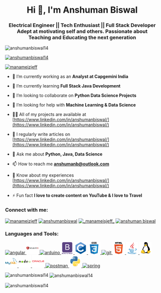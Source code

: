 <h1 align="center">Hi 👋, I'm Anshuman Biswal</h1>
<h3 align="center">Electrical Engineer || Tech Enthusiast || Full Stack Developer Adept at motivating self and others. Passionate about Teaching and Educating the next generation</h3>

<p align="left"> <img src="https://komarev.com/ghpvc/?username=anshumanbiswal14&label=Profile%20views&color=0e75b6&style=flat" alt="anshumanbiswal14" /> </p>

<p align="left"> <a href="https://github.com/ryo-ma/github-profile-trophy"><img src="https://github-profile-trophy.vercel.app/?username=anshumanbiswal14" alt="anshumanbiswal14" /></a> </p>

<p align="left"> <a href="https://twitter.com/manameizjeff" target="blank"><img src="https://img.shields.io/twitter/follow/manameizjeff?logo=twitter&style=for-the-badge" alt="manameizjeff" /></a> </p>

- 🔭 I’m currently working as an **Analyst at Capgemini India**

- 🌱 I’m currently learning **Full Stack Java Development**

- 👯 I’m looking to collaborate on **Python Data Science Projects**

- 🤝 I’m looking for help with **Machine Learning & Data Science**

- 👨‍💻 All of my projects are available at [https://www.linkedin.com/in/anshumanbiswal/](https://www.linkedin.com/in/anshumanbiswal/)

- 📝 I regularly write articles on [https://www.linkedin.com/in/anshumanbiswal/](https://www.linkedin.com/in/anshumanbiswal/)

- 💬 Ask me about **Python, Java, Data Science**

- 📫 How to reach me **anshumanb@outlook.com**

- 📄 Know about my experiences [https://www.linkedin.com/in/anshumanbiswal/](https://www.linkedin.com/in/anshumanbiswal/)

- ⚡ Fun fact **I love to create content on YouTube & I love to Travel**

<h3 align="left">Connect with me:</h3>
<p align="left">
<a href="https://twitter.com/manameizjeff" target="blank"><img align="center" src="https://raw.githubusercontent.com/rahuldkjain/github-profile-readme-generator/master/src/images/icons/Social/twitter.svg" alt="manameizjeff" height="30" width="40" /></a>
<a href="https://linkedin.com/in/anshumanbiswal" target="blank"><img align="center" src="https://raw.githubusercontent.com/rahuldkjain/github-profile-readme-generator/master/src/images/icons/Social/linked-in-alt.svg" alt="anshumanbiswal" height="30" width="40" /></a>
<a href="https://instagram.com/_manameisjeff_" target="blank"><img align="center" src="https://raw.githubusercontent.com/rahuldkjain/github-profile-readme-generator/master/src/images/icons/Social/instagram.svg" alt="_manameisjeff_" height="30" width="40" /></a>
<a href="https://www.youtube.com/c/anshuman biswal" target="blank"><img align="center" src="https://raw.githubusercontent.com/rahuldkjain/github-profile-readme-generator/master/src/images/icons/Social/youtube.svg" alt="anshuman biswal" height="30" width="40" /></a>
</p>

<h3 align="left">Languages and Tools:</h3>
<p align="left"> <a href="https://angular.io" target="_blank"> <img src="https://angular.io/assets/images/logos/angular/angular.svg" alt="angular" width="40" height="40"/> </a> <a href="https://angular.io" target="_blank"> <img src="https://raw.githubusercontent.com/devicons/devicon/master/icons/angularjs/angularjs-original-wordmark.svg" alt="angularjs" width="40" height="40"/> </a> <a href="https://www.arduino.cc/" target="_blank"> <img src="https://cdn.worldvectorlogo.com/logos/arduino-1.svg" alt="arduino" width="40" height="40"/> </a> <a href="https://getbootstrap.com" target="_blank"> <img src="https://raw.githubusercontent.com/devicons/devicon/master/icons/bootstrap/bootstrap-plain-wordmark.svg" alt="bootstrap" width="40" height="40"/> </a> <a href="https://www.cprogramming.com/" target="_blank"> <img src="https://raw.githubusercontent.com/devicons/devicon/master/icons/c/c-original.svg" alt="c" width="40" height="40"/> </a> <a href="https://www.w3schools.com/css/" target="_blank"> <img src="https://raw.githubusercontent.com/devicons/devicon/master/icons/css3/css3-original-wordmark.svg" alt="css3" width="40" height="40"/> </a> <a href="https://git-scm.com/" target="_blank"> <img src="https://www.vectorlogo.zone/logos/git-scm/git-scm-icon.svg" alt="git" width="40" height="40"/> </a> <a href="https://www.w3.org/html/" target="_blank"> <img src="https://raw.githubusercontent.com/devicons/devicon/master/icons/html5/html5-original-wordmark.svg" alt="html5" width="40" height="40"/> </a> <a href="https://www.java.com" target="_blank"> <img src="https://raw.githubusercontent.com/devicons/devicon/master/icons/java/java-original.svg" alt="java" width="40" height="40"/> </a> <a href="https://www.linux.org/" target="_blank"> <img src="https://raw.githubusercontent.com/devicons/devicon/master/icons/linux/linux-original.svg" alt="linux" width="40" height="40"/> </a> <a href="https://www.mysql.com/" target="_blank"> <img src="https://raw.githubusercontent.com/devicons/devicon/master/icons/mysql/mysql-original-wordmark.svg" alt="mysql" width="40" height="40"/> </a> <a href="https://nodejs.org" target="_blank"> <img src="https://raw.githubusercontent.com/devicons/devicon/master/icons/nodejs/nodejs-original-wordmark.svg" alt="nodejs" width="40" height="40"/> </a> <a href="https://www.oracle.com/" target="_blank"> <img src="https://raw.githubusercontent.com/devicons/devicon/master/icons/oracle/oracle-original.svg" alt="oracle" width="40" height="40"/> </a> <a href="https://postman.com" target="_blank"> <img src="https://www.vectorlogo.zone/logos/getpostman/getpostman-icon.svg" alt="postman" width="40" height="40"/> </a> <a href="https://www.python.org" target="_blank"> <img src="https://raw.githubusercontent.com/devicons/devicon/master/icons/python/python-original.svg" alt="python" width="40" height="40"/> </a> <a href="https://spring.io/" target="_blank"> <img src="https://www.vectorlogo.zone/logos/springio/springio-icon.svg" alt="spring" width="40" height="40"/> </a> </p>

<p><img align="left" src="https://github-readme-stats.vercel.app/api/top-langs?username=anshumanbiswal14&show_icons=true&locale=en&layout=compact" alt="anshumanbiswal14" /></p>

<p>&nbsp;<img align="center" src="https://github-readme-stats.vercel.app/api?username=anshumanbiswal14&show_icons=true&locale=en" alt="anshumanbiswal14" /></p>

<p><img align="center" src="https://github-readme-streak-stats.herokuapp.com/?user=anshumanbiswal14&" alt="anshumanbiswal14" /></p>
